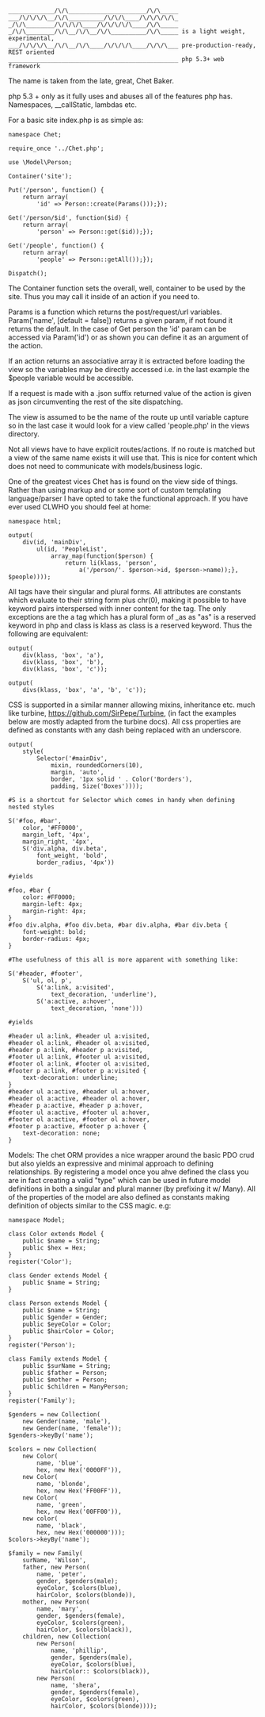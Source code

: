 	_____________/\/\______________________/\/\_____ 
	___/\/\/\/\__/\/\__________/\/\/\____/\/\/\/\/\_ 
	_/\/\________/\/\/\/\____/\/\/\/\/\____/\/\_____
	_/\/\________/\/\__/\/\__/\/\__________/\/\_____ is a light weight, experimental,
	___/\/\/\/\__/\/\__/\/\____/\/\/\/\____/\/\/\___ pre-production-ready, REST oriented
	________________________________________________ php 5.3+ web framework

The name is taken from the late, great, Chet Baker.

php 5.3 + only as it fully uses and abuses all of the features php has. Namespaces, __callStatic, lambdas etc. 

For a basic site index.php is as simple as: 

	namespace Chet;
	
	require_once '../Chet.php';

	use \Model\Person;
	
	Container('site'); 

	Put('/person', function() { 
		return array(
			'id' => Person::create(Params()));});
		
	Get('/person/$id', function($id) {
		return array(
			'person' => Person::get($id));});
			
	Get('/people', function() { 
		return array(
			'people' => Person::getAll());});

	Dispatch();

The Container function sets the overall, well, container to be used by the site. Thus you may call it inside of an action if you need to. 

Params is a function which returns the post/request/url variables. Param('name', [default = false]) returns a given param, if not found it returns the default. In the case of Get person the 'id' param can be accessed via Param('id') or as shown you can define it as an argument of the action. 

If an action returns an associative array it is extracted before loading the view so the variables may be directly accessed i.e. in the last example the $people variable would be accessible. 

If a request is made with a .json suffix returned value of the action is given as json circumventing the rest of the site dispatching.

The view is assumed to be the name of the route up until variable capture so in the last case it would look for a view called 'people.php' in the views directory. 

Not all views have to have explicit routes/actions. If no route is matched but a view of the same name exists it will use that. This is nice for content which does not need to communicate with models/business logic. 

One of the greatest vices Chet has is found on the view side of things. Rather than using markup and or some sort of custom templating language/parser I have opted to take the functional approach. If you have ever used CLWHO you should feel at home:

	namespace html;

	output(
		div(id, 'mainDiv',
			ul(id, 'PeopleList',
				array_map(function($person) { 
					return li(klass, 'person', 
						a('/person/'. $person->id, $person->name));}, $people))));

All tags have their singular and plural forms. All attributes are constants which evaluate to their string form plus chr(0), making it possible to have keyword pairs interspersed with inner content for the tag. The only exceptions are the a tag which has a plural form of _as as "as" is a reserved keyword in php and class is klass as class is a reserved keyword. Thus the following are equivalent: 

	output(
		div(klass, 'box', 'a'), 
		div(klass, 'box', 'b'), 
		div(klass, 'box', 'c'));

	output(
		divs(klass, 'box', 'a', 'b', 'c'));

CSS is supported in a similar manner allowing mixins, inheritance etc. much like turbine, https://github.com/SirPepe/Turbine,  (in fact the examples below are mostly adapted from the turbine docs). All css properties are defined as constants with any dash being replaced with an underscore. 

	output(
		style(
			Selector('#mainDiv', 
				mixin, roundedCorners(10), 
				margin, 'auto',
				border, '1px solid ' . Color('Borders'),
				padding, Size('Boxes')))); 
	
	#S is a shortcut for Selector which comes in handy when defining nested styles
	
	S('#foo, #bar',
	    color, '#FF0000',
	    margin_left, '4px',
	    margin_right, '4px',
	    S('div.alpha, div.beta',
	        font_weight, 'bold',
	        border_radius, '4px'))

	#yields 
	
	#foo, #bar {
        color: #FF0000;
        margin-left: 4px;
        margin-right: 4px;
    }
    #foo div.alpha, #foo div.beta, #bar div.alpha, #bar div.beta {
        font-weight: bold;
        border-radius: 4px;
    }

	#The usefulness of this all is more apparent with something like:
	
	S('#header, #footer',
	    S('ul, ol, p',
	        S('a:link, a:visited',
	            text_decoration, 'underline'),
	        S('a:active, a:hover',
	            text_decoration, 'none')))
	
	#yields
	
	#header ul a:link, #header ul a:visited,
	#header ol a:link, #header ol a:visited,
	#header p a:link, #header p a:visited,
	#footer ul a:link, #footer ul a:visited,
	#footer ol a:link, #footer ol a:visited,
	#footer p a:link, #footer p a:visited {
		text-decoration: underline;
	}
	#header ul a:active, #header ul a:hover,
	#header ol a:active, #header ol a:hover,
	#header p a:active, #header p a:hover,
	#footer ul a:active, #footer ul a:hover,
	#footer ol a:active, #footer ol a:hover,
	#footer p a:active, #footer p a:hover {
		text-decoration: none;
	}
	
   
Models: 
The chet ORM provides a nice wrapper around the basic PDO crud but also yields an expressive and minimal approach to defining relationships. By registering a model once you ahve defined the class you are in fact creating a valid "type" which can be used in future model definitions in both a singular and plural manner (by prefixing it w/ Many). All of the properties of the model are also defined as constants making definition of objects similar to the CSS magic. e.g: 

	namespace Model;

	class Color extends Model {
		public $name = String;
		public $hex = Hex;
	}
	register('Color');

	class Gender extends Model {
		public $name = String;
	}

	class Person extends Model {
		public $name = String;
		public $gender = Gender;
		public $eyeColor = Color;
		public $hairColor = Color;
	}
	register('Person');

	class Family extends Model {
		public $surName = String;
		public $father = Person;
		public $mother = Person;
		public $children = ManyPerson;
	}
	register('Family');

	$genders = new Collection(
		new Gender(name, 'male'),
		new Gender(name, 'female'));
	$genders->keyBy('name');

	$colors = new Collection(
		new Color(
			name, 'blue',
			hex, new Hex('0000FF')),
		new Color(
			name, 'blonde',
			hex, new Hex('FF00FF')),
		new Color(
			name, 'green', 
			hex, new Hex('00FF00')),
		new color(
			name, 'black',
			hex, new Hex('000000')));
	$colors->keyBy('name');

	$family = new Family(
		surName, 'Wilson',
		father, new Person(
			name, 'peter',
			gender, $genders(male);
			eyeColor, $colors(blue),
			hairColor, $colors(blonde)),
		mother, new Person(
			name, 'mary',
			gender, $genders(female),
			eyeColor, $colors(green),
			hairColor, $colors(black)),
		children, new Collection(
			new Person(
				name, 'phillip',
				gender, $genders(male),
				eyeColor, $colors(blue),
				hairColor:: $colors(black)),
			new Person(
				name, 'shera',
				gender, $genders(female),
				eyeColor, $colors(green), 
				hairColor, $colors(blonde))));

